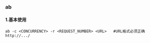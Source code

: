 ### ab

#### 1.基本使用
```shell
ab -c <CONCURRENCY> -r <REQUEST_NUMBER> <URL>   #URL格式必须正确http://.../
```
